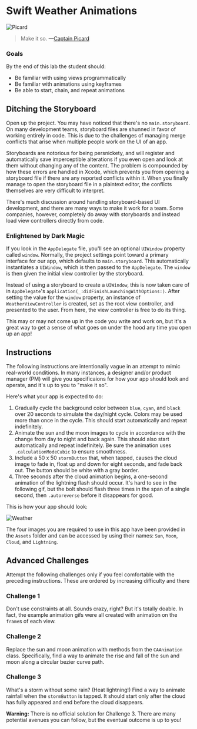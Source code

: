 # Swift Weather Animations

![Picard](https://upload.wikimedia.org/wikipedia/en/2/20/Captain_Picard_Chair.jpg)
> Make it so. —[Captain Picard](https://en.wikipedia.org/wiki/Jean-Luc_Picard)

### Goals
By the end of this lab the student should:

  * Be familiar with using views programmatically
  * Be familiar with animations using keyframes
  * Be able to start, chain, and repeat animations

## Ditching the Storyboard

Open up the project. You may have noticed that there's no `main.storyboard`. On many development teams, storyboard files are shunned in favor of working entirely in code. This is due to the challenges of managing merge conflicts that arise when multiple people work on the UI of an app.

Storyboards are notorious for being persnickety, and will register and automatically save imperceptible alterations if you even open and look at them without changing any of the content. The problem is compounded by how these errors are handled in Xcode, which prevents you from opening a storyboard file if there are any reported conflicts within it. When you finally manage to open the storyboard file in a plaintext editor, the conflicts themselves are very difficult to interpret.

There's much discussion around handling storyboard-based UI development, and there are many ways to make it work for a team. Some companies, however, completely do away with storyboards and instead load view controllers directly from code.

### Enlightened by Dark Magic

If you look in the `AppDelegate` file, you'll see an optional `UIWindow` property called `window`. Normally, the project settings point toward a primary interface for our app, which defaults to `main.storyboard`. This automatically instantiates a `UIWindow`, which is then passed to the `AppDelegate`. The `window` is then given the initial view controller by the storyboard.

Instead of using a storyboard to create a `UIWindow`, this is now taken care of in `AppDelegate`'s `application(_:didFinishLaunchingWithOptions:)`. After setting the value for the `window` property, an instance of `WeatherViewController` is created, set as the root view controller, and presented to the user. From here, the view controller is free to do its thing.

This may or may not come up in the code you write and work on, but it's a great way to get a sense of what goes on under the hood any time you open up an app!

## Instructions

The following instructions are intentionally vague in an attempt to mimic real-world conditions. In many instances, a designer and/or product manager (PM) will give you specificaions for how your app should look and operate, and it's up to you to "make it so".

Here's what your app is expected to do:

1. Gradually cycle the background color between `blue`, `cyan`, and `black` over 20 seconds to simulate the day/night cycle. Colors may be used more than once in the cycle. This should start automatically and repeat indefinitely.
2. Animate the sun and the moon images to cycle in accordance with the change from day to night and back again. This should also start automatically and repeat indefinitely. Be sure the animation uses `.calculationModeCubic` to ensure smoothness.
3. Include a 50 x 50 `stormButton` that, when tapped, causes the cloud image to fade in, float up and down for eight seconds, and fade back out. The button should be white with a gray border.
4. Three seconds after the cloud animation begins, a one-second animation of the lightning flash should occur. It's hard to see in the following gif, but the bolt should flash three times in the span of a single second, then `.autoreverse` before it disappears for good.

This is how your app should look:

![Weather](https://media.giphy.com/media/l0HlJU8z1NACP4V9u/giphy.gif)

The four images you are required to use in this app have been provided in the `Assets` folder and can be accessed by using their names: `Sun`, `Moon`, `Cloud`, and `Lightning`.

## Advanced Challenges

Attempt the following challenges only if you feel comfortable with the preceding instructions. These are ordered by increasing difficulty and there 

### Challenge 1

Don't use constraints at all. Sounds crazy, right? But it's totally doable. In fact, the example animation gifs were all created with animation on the `frame`s of each view.

### Challenge 2

Replace the sun and moon animation with methods from the `CAAnimation` class. Specifically, find a way to animate the rise and fall of the sun and moon along a circular bezier curve path.

### Challenge 3

What's a storm without some rain? (Heat lightning!) Find a way to animate rainfall when the `stormButton` is tapped. It should start only after the cloud has fully appeared and end before the cloud disappears.

**Warning:** There is no official solution for Challenge 3. There are many potential avenues you can follow, but the eventual outcome is up to you!
